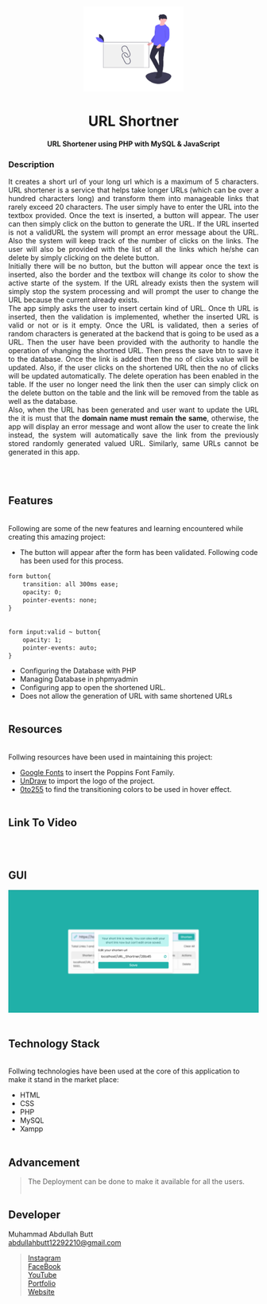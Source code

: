 <p align="center">
  <img src = "Assets/logo.png"  width="200">
</p>
<h1 align="center">URL Shortner</h1>

<h4 align="center">
  URL Shortener using PHP with MySQL &amp; JavaScript
</h4>

### Description
<p align="justify">
 It creates a short url of your long url which is a maximum of 5 characters. URL shortener is a service that helps take longer URLs (which can be over a hundred characters long) and transform them into manageable links that rarely exceed 20 characters. The user simply have to enter the URL into the textbox provided. Once the text is inserted, a button will appear. The user can then simply click on the button to generate the URL. If the URL inserted is not a validURL the system will prompt an error message about the URL. Also the system will keep track of the number of clicks on the links. The user will also be provided with the list of all the links which he/she can delete by simply clicking on the delete button.<br>
 Initially there will be no button, but the button will appear once the text is inserted, also the border and the textbox will change its color to show the active starte of the system. If the URL already exists then the system will simply stop the system processing and will prompt the user to change the URL because the current already exists. <br>
 The app simply asks the user to insert certain kind of URL. Once th URL is inserted, then the validation is implemented, whether the inserted URL is valid or not or is it empty. Once the URL is validated, then a series of random characters is generated at the backend that is going to be used as a URL. Then the user have been provided with the authority to handle the operation of vhanging the shortned URL. Then press the save btn to save it to the database. Once the link is added then the no of clicks value will be updated. Also, if the user clicks on the shortened URL then the no of clicks will be updated automatically. The delete operation has been enabled in the table. If the user no longer need the link then the user can simply click on the delete button on the table and the link will be removed from the table as well as the database.<br>
Also, when the URL has been generated and user want to update the URL the it is must that the <strong>domain name must remain the same</strong>, otherwise, the app will display an error message and wont allow the user to create the link instead, the system will automatically save the link from the previously stored randomly generated valued URL. Similarly, same URLs cannot be generated in this app. 
</p>

<br><br>

## Features
<br>
Following are some of the new features and learning encountered while creating this amazing project:

- The button will appear after the form has been validated. Following code has been used for this process.
```
form button{
    transition: all 300ms ease;
    opacity: 0;
    pointer-events: none;
}


form input:valid ~ button{
    opacity: 1;
    pointer-events: auto;
}
```
- Configuring the Database with PHP
- Managing Database in phpmyadmin
- Configuring app to open the shortened URL.
- Does not allow the generation of URL with same shortened URLs
<br><br>

## Resources
<br>
Follwing resources have been used in maintaining this project:

- [Google Fonts](https://fonts.google.com/specimen/Poppins?query=pop#styles) to insert the Poppins Font Family.
- [UnDraw](https://undraw.co/search) to import the logo of the project.
- [0to255](https://0to255.com/#20B2AA) to find the transitioning colors to be used in hover effect.
<br><br>


## Link To Video
<br><br>

## GUI
<img src = "/Assets/demo.png">
<br><br>

## Technology Stack
<br>
Follwing technologies have been used at the core of this application to make it stand in the market place:

- HTML
- CSS
- PHP
- MySQL
- Xampp
<br><br>

## Advancement
> The Deployment can be done to make it available for all the users.
<br><br>


## Developer
Muhammad Abdullah Butt <br>
abdullahbutt12292210@gmail.com <br>
> [Instagram](https://www.instagram.com/abdullah.butt.22/)<br>
> [FaceBook](https://www.facebook.com/profile.php?id=100076291614529)<br>
> [YouTube](https://www.youtube.com/channel/UCnuOFQyMywg-KuoN-lmav1Q)<br>
> [Portfolio](https://rebrand.ly/muhammadabdullahPortfolio)<br>
> [Website](#)







